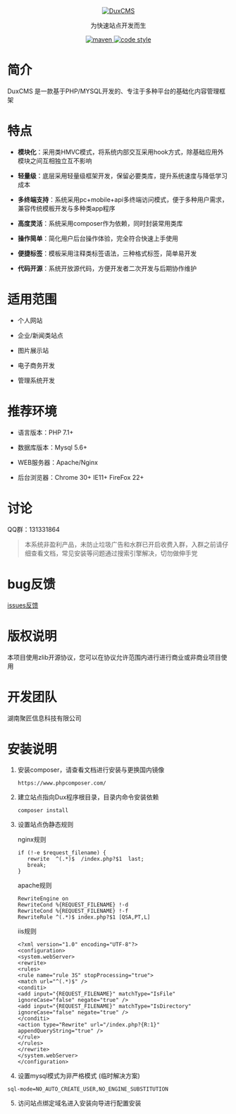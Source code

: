 
<p align="center">
  <a href="https://github.com/duxphp/DuxCMS3">
   <img alt="DuxCMS" src="https://gitee.com/uploads/images/2018/0523/113606_31f0cb86_3525.png">
  </a>
</p>

<p align="center">
  为快速站点开发而生
</p>

<p align="center">
  <a href="https://github.com/duxphp/DuxCMS3">
    <img alt="maven" src="https://img.shields.io/badge/duxcms-v3-blue.svg">
  </a>

  <a href="http://zlib.net/zlib_license.html">
    <img alt="code style" src="https://img.shields.io/badge/zlib-licenses-brightgreen.svg">
  </a>
</p>

# 简介

DuxCMS 是一款基于PHP/MYSQL开发的、专注于多种平台的基础化内容管理框架

# 特点

- **模块化**：采用类HMVC模式，将系统内部交互采用hook方式，除基础应用外模块之间互相独立互不影响

- **轻量级**：底层采用轻量级框架开发，保留必要类库，提升系统速度与降低学习成本

- **多终端支持**：系统采用pc+mobile+api多终端访问模式，便于多种用户需求，兼容传统模板开发与多种类app程序

- **高度灵活**：系统采用composer作为依赖，同时封装常用类库

- **操作简单**：简化用户后台操作体验，完全符合快速上手使用

- **便捷标签**：模板采用注释类标签语法，三种格式标签，简单易开发

- **代码开源**：系统开放源代码，方便开发者二次开发与后期协作维护


# 适用范围

- 个人网站

- 企业/新闻类站点

- 图片展示站

- 电子商务开发

- 管理系统开发

# 推荐环境

- 语言版本：PHP 7.1+

- 数据库版本：Mysql 5.6+

- WEB服务器：Apache/Nginx

- 后台浏览器：Chrome 30+ IE11+ FireFox 22+


# 讨论

QQ群：131331864

> 本系统非盈利产品，未防止垃圾广告和水群已开启收费入群，入群之前请仔细查看文档，常见安装等问题通过搜索引擎解决，切勿做伸手党

# bug反馈

[issues反馈](https://github.com/duxphp/DuxCMS3/issues)
    
# 版权说明

本项目使用zlib开源协议，您可以在协议允许范围内进行进行商业或非商业项目使用

# 开发团队

湖南聚匠信息科技有限公司


# 安装说明

1. 安装composer，请查看文档进行安装与更换国内镜像

    

   ```
   https://www.phpcomposer.com/
   ```
   

2. 建立站点指向Dux程序根目录，目录内命令安装依赖

   ```
   composer install
   ```

3. 设置站点伪静态规则

   nginx规则

   ```
   if (!-e $request_filename) {
      rewrite  ^(.*)$  /index.php?$1  last;
      break;
   }
   ```

   apache规则

   ```
   RewriteEngine on
   RewriteCond %{REQUEST_FILENAME} !-d
   RewriteCond %{REQUEST_FILENAME} !-f
   RewriteRule ^(.*)$ index.php?$1 [QSA,PT,L]
   ```

   iis规则

   ```
   <?xml version="1.0" encoding="UTF-8"?>
   <configuration>
   <system.webServer> 
   <rewrite>
   <rules>
   <rule name="rule 3S" stopProcessing="true">
   <match url="^(.*)$" />
   <conditi>
   <add input="{REQUEST_FILENAME}" matchType="IsFile" ignoreCase="false" negate="true" />
   <add input="{REQUEST_FILENAME}" matchType="IsDirectory" ignoreCase="false" negate="true" />
   </conditi>
   <action type="Rewrite" url="/index.php?{R:1}" appendQueryString="true" />
   </rule>
   </rules>
   </rewrite>
   </system.webServer>
   </configuration>
   ```

   

4. 设置mysql模式为非严格模式 (临时解决方案)

```
sql-mode=NO_AUTO_CREATE_USER,NO_ENGINE_SUBSTITUTION
```



5. 访问站点绑定域名进入安装向导进行配置安装 